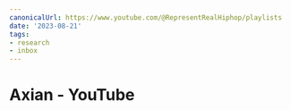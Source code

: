 ```yaml
---
canonicalUrl: https://www.youtube.com/@RepresentRealHiphop/playlists
date: '2023-08-21'
tags:
- research
- inbox
---
```


# Axian - YouTube